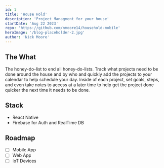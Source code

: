 ```yaml
---
id: 1
title: 'House Hold'
description: 'Project Managment for your house'
startDate: 'Aug 22 2023'
repo: 'https://github.com/nmoore14/household-mobile'
heroImage: '/blog-placeholder-2.jpg'
author: 'Nick Moore'
---
```


## The What
The honey-do-list to end all honey-do-lists. Track what projects need to be done around the house and by who and quickly add the projects to your calendar to help schedule your day.
Inside of each project, set goals, steps, and even take notes to access at a later time to help get the project done quicker the next time it needs to be done.

## Stack
- React Native
- Firebase for Auth and RealTime DB

## Roadmap
- [ ] Mobile App
- [ ] Web App
- [ ] IoT Devices
